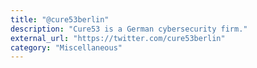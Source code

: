```yaml
---
title: "@cure53berlin"
description: "Cure53 is a German cybersecurity firm."
external_url: "https://twitter.com/cure53berlin"
category: "Miscellaneous"
---
```

